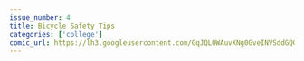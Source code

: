 ```yaml
---
issue_number: 4
title: Bicycle Safety Tips
categories: ['college']
comic_url: https://lh3.googleusercontent.com/GqJQLOWAuvXNg0GveINVSddGQG_FPiGoKAW_XlpTXjAZAzsvyu7fZktAg71WlNkaAxJTH0teQKWDtJHksGZ6hoGXzDCKx1xSRBBYPoZPFn5jZsJ132BJXsnL4_rm2mZIwfLFPaVfcA=w1200
---
```

